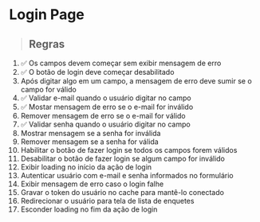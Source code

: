 # Login Page

> ## Regras

1. ✅ Os campos devem começar sem exibir mensagem de erro
2. ✅ O botão de login deve começar desabilitado
3. Após digitar algo em um campo, a mensagem de erro deve sumir se o campo for válido
4. ✅ Validar e-mail quando o usuário digitar no campo
5. ✅ Mostar mensagem de erro se o e-mail for inválido
6. Remover mensagem de erro se o e-mail for válido
7. ✅ Validar senha quando o usuário digitar no campo
8. Mostrar mensagem se a senha for inválida
9. Remover mensagem se a senha for válida
10. Habilitar o botão de fazer login se todos os campos forem válidos
11. Desabilitar o botão de fazer login se algum campo for inválido
12. Exibir loading no início da ação de login
13. Autenticar usuário com e-mail e senha informados no formulário
14. Exibir mensagem de erro caso o login falhe
15. Gravar o token do usuário no cache para mantê-lo conectado
16. Redirecionar o usuário para tela de lista de enquetes
17. Esconder loading no fim da ação de login
